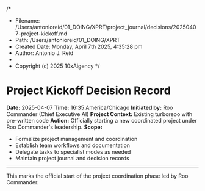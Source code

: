 /\*

- Filename: /Users/antonioreid/01_DOING/XPRT/project_journal/decisions/20250407-project-kickoff.md
- Path: /Users/antonioreid/01_DOING/XPRT
- Created Date: Monday, April 7th 2025, 4:35:28 pm
- Author: Antonio J. Reid
-
- Copyright (c) 2025 10xAigency
  \*/

# Project Kickoff Decision Record

**Date:** 2025-04-07
**Time:** 16:35 America/Chicago
**Initiated by:** Roo Commander (Chief Executive AI)
**Project Context:** Existing turborepo with pre-written code
**Action:** Officially starting a new coordinated project under Roo Commander's leadership.
**Scope:**

- Formalize project management and coordination
- Establish team workflows and documentation
- Delegate tasks to specialist modes as needed
- Maintain project journal and decision records

---

This marks the official start of the project coordination phase led by Roo Commander.
